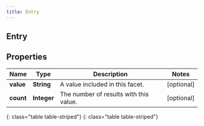 ```yaml
---
title: Entry
---
```

## Entry


## Properties

| Name | Type | Description | Notes |
| ------------ | ------------- | ------------- | ------------- |
| **value** | **String** | A value included in this facet. |  [optional] |
| **count** | **Integer** | The number of results with this value. |  [optional] |
{: class="table table-striped"}
{: class="table table-striped"}


